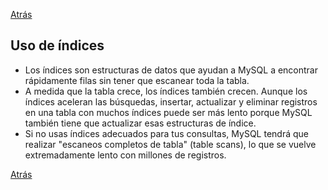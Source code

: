 
<a href='s10_rendimiento_del_trafico.md'>Atrás</a>

## Uso de índices

* Los índices son estructuras de datos que ayudan a MySQL a encontrar rápidamente filas sin tener que escanear toda la tabla.
* A medida que la tabla crece, los índices también crecen. Aunque los índices aceleran las búsquedas, insertar, actualizar y eliminar registros en una tabla con muchos índices puede ser más lento porque MySQL también tiene que actualizar esas estructuras de índice.
* Si no usas índices adecuados para tus consultas, MySQL tendrá que realizar "escaneos completos de tabla" (table scans), lo que se vuelve extremadamente lento con millones de registros.

<a href='s10_rendimiento_del_trafico.md'>Atrás</a>
